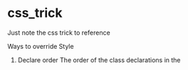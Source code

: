# css_trick
Just note the css trick to reference

Ways to override Style
  1. Declare order
  The order of the class declarations in the <style> section are what is important. The second declaration will always take precedence over the first. 
```
    <style>
      .pink-text {
        color: pink;
      }
      .blue-text {
        color: blue;      // this style take precedence
      }
    </style>
  <h3 class="pink-text blue-text">Hello World!</h3>
```
  ↓↓
  <h3 style="color: bule; font-size">Hello World!</h3>
  
  2. Id selector
   It doesn't matter whether you declare style after or before another style that have conflict attribute, since id attribute will always take precedence.
   
   ````
    <style>
      .pink-text {
        color: pink;
      }
      .blue-text {
        color: blue;
      }
      #orange-text {
        color: orange;      // this style take precedence
      }
    </style>
    <h3 id="orange-text" class="pink-text blue-text">Hello World!</h3>
   ````
   ↓↓
   <h3 style="color: orange">Hello World!</h3>
   
